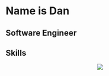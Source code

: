 # Name is Dan

## Software Engineer

## Skills

<p align="center">
  <img
    src="https://go-skill-icons.vercel.app/api/icons?i=arch,bash,git,hyprland,kitty,tmux,vim,neovim,html,css,js,svelte,angular,react,nodejs,cs,dotnet,jenkins,jira"
  />
</p>
